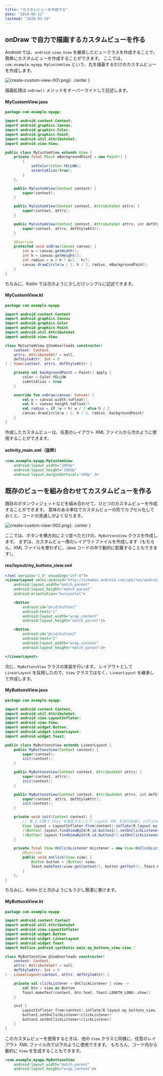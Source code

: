 ```yaml
---
title: "カスタムビューを作成する"
date: "2014-08-11"
lastmod: "2020-03-10"
---
```


onDraw で自力で描画するカスタムビューを作る
----

Android では、`android.view.View` を継承したビュークラスを作成することで、簡単にカスタムビューを作成することができます。
ここでは、`com.example.myapp.MyCustomView` という、丸を描画するだけのカスタムビューを作成します。

![create-custom-view-001.png](create-custom-view-001.png){: .center }

描画処理は `onDraw()` メソッドをオーバーライドして記述します。

#### MyCustomView.java

~~~ java
package com.example.myapp;

import android.content.Context;
import android.graphics.Canvas;
import android.graphics.Color;
import android.graphics.Paint;
import android.util.AttributeSet;
import android.view.View;

public class MyCustomView extends View {
    private final Paint mBackgroundPaint = new Paint() {
        {
            setColor(Color.YELLOW);
            setAntiAlias(true);
        }
    };

    public MyCustomView(Context context) {
        super(context);
    }

    public MyCustomView(Context context, AttributeSet attrs) {
        super(context, attrs);
    }

    public MyCustomView(Context context, AttributeSet attrs, int defStyleAttr) {
        super(context, attrs, defStyleAttr);
    }

    @Override
    protected void onDraw(Canvas canvas) {
        int w = canvas.getWidth();
        int h = canvas.getHeight();
        int radius = w < h ? w/2 : h/2;
        canvas.drawCircle(w / 2, h / 2, radius, mBackgroundPaint);
    }
}
~~~

ちなみに、Kotlin では次のように少しだけシンプルに記述できます。

#### MyCustomView.kt

~~~ kotlin
package com.example.myapp

import android.content.Context
import android.graphics.Canvas
import android.graphics.Color
import android.graphics.Paint
import android.util.AttributeSet
import android.view.View

class MyCustomView @JvmOverloads constructor(
    context: Context,
    attrs: AttributeSet? = null,
    defStyleAttr: Int = 0
) : View(context, attrs, defStyleAttr) {

    private val backgroundPaint = Paint().apply {
        color = Color.YELLOW
        isAntiAlias = true
    }

    override fun onDraw(canvas: Canvas) {
        val w = canvas.width.toFloat()
        val h = canvas.height.toFloat()
        val radius = if (w < h) w / 2 else h / 2
        canvas.drawCircle(w / 2, h / 2, radius, backgroundPaint)
    }
}
~~~

作成したカスタムビューは、任意のレイアウト XML ファイルから次のように使用することができます。

#### activity_main.xml（抜粋）

~~~ xml
<com.example.myapp.MyCustomView
    android:layout_width="200dp"
    android:layout_height="100dp"
    android:layout_marginVertical="20dp" />
~~~


既存のビューを組み合わせてカスタムビューを作る
----

既存のボタンウィジェットなどを組み合わせて、ひとつのカスタムビューを作成することができます。
意味のある単位でカスタムビューの形でカプセル化しておくと、コードの見通しがよくなります。

![create-custom-view-002.png](create-custom-view-002.png){: .center }

ここでは、ボタンを横方向に２つ並べただけの、`MyButtonsView` クラスを作成します。
まずは、カスタムビュー用のレイアウトファイルを作成します（もちろん、XML ファイルを使わずに、Java コードの中で動的に配置することもできます）。

#### res/layout/my_buttons_view.xml

~~~ xml
<?xml version="1.0" encoding="utf-8"?>
<LinearLayout xmlns:android="http://schemas.android.com/apk/res/android"
    android:layout_width="match_parent"
    android:layout_height="match_parent"
    android:orientation="horizontal">

    <Button
        android:id="@+id/button1"
        android:text="1"
        android:layout_width="wrap_content"
        android:layout_height="match_parent"/>

    <Button
        android:id="@+id/button2"
        android:text="2"
        android:layout_width="wrap_content"
        android:layout_height="match_parent"/>

</LinearLayout>
~~~

次に、`MyButtonsView` クラスの実装を行います。
レイアウトとして `LinearLayout` を採用したので、`View` クラスではなく、`LinearLayout` を継承して作成します。

#### MyButtonsView.java

~~~ java
package com.example.myapp;

import android.content.Context;
import android.util.AttributeSet;
import android.view.LayoutInflater;
import android.view.View;
import android.widget.Button;
import android.widget.LinearLayout;
import android.widget.Toast;

public class MyButtonsView extends LinearLayout {
    public MyButtonsView(Context context) {
        super(context);
        init(context);
    }

    public MyButtonsView(Context context, AttributeSet attrs) {
        super(context, attrs);
        init(context);
    }

    public MyButtonsView(Context context, AttributeSet attrs, int defStyleAttr) {
        super(context, attrs, defStyleAttr);
        init(context);
    }

    private void init(Context context) {
        // 第 2 引数で this を指定することで、Layout XML を自分自身に inflate する
        View layout = LayoutInflater.from(context).inflate(R.layout.my_buttons_view, this);
        ((Button) layout.findViewById(R.id.button1)).setOnClickListener(mListener);
        ((Button) layout.findViewById(R.id.button2)).setOnClickListener(mListener);
    }

    private final View.OnClickListener mListener = new View.OnClickListener() {
        @Override
        public void onClick(View view) {
            Button button = (Button) view;
            Toast.makeText(view.getContext(), button.getText(), Toast.LENGTH_SHORT).show();
        }
    };
}
~~~

ちなみに、Kotlin だと次のようにもう少し簡潔に書けます。

#### MyButtonsView.kt

~~~ kotlin
package com.example.myapp

import android.content.Context
import android.util.AttributeSet
import android.view.LayoutInflater
import android.widget.Button
import android.widget.LinearLayout
import android.widget.Toast
import kotlinx.android.synthetic.main.my_buttons_view.view.*

class MyButtonsView @JvmOverloads constructor(
    context: Context,
    attrs: AttributeSet? = null,
    defStyleAttr: Int = 0
) : LinearLayout(context, attrs, defStyleAttr) {

    private val clickListener = OnClickListener { view ->
        val btn = view as Button
        Toast.makeText(context, btn.text, Toast.LENGTH_LONG).show()
    }

    init {
        LayoutInflater.from(context).inflate(R.layout.my_buttons_view, this)
        button1.setOnClickListener(clickListener)
        button2.setOnClickListener(clickListener)
    }
}
~~~

このカスタムビューを使用するときは、他の `View` クラスと同様に、任意のレイアウト XML ファイル内で以下のように使用できます。
もちろん、コード内から動的に `View` を生成することもできます。

~~~ xml
<com.example.myapp.MyButtonsView
    android:layout_width="match_parent"
    android:layout_height="wrap_content"/>
~~~

